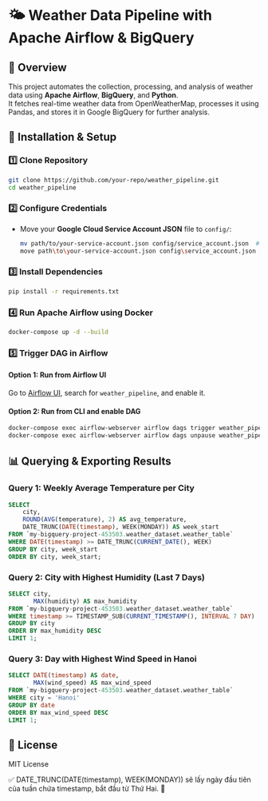 # 🌤️ Weather Data Pipeline with Apache Airflow & BigQuery

## 📌 Overview

This project automates the collection, processing, and analysis of weather data using **Apache Airflow**, **BigQuery**, and **Python**.  
It fetches real-time weather data from OpenWeatherMap, processes it using Pandas, and stores it in Google BigQuery for further analysis.

## 🚀 Installation & Setup

### 1️⃣ Clone Repository

```sh
git clone https://github.com/your-repo/weather_pipeline.git
cd weather_pipeline
```

### 2️⃣ Configure Credentials

- Move your **Google Cloud Service Account JSON** file to `config/`:

  ```sh
  mv path/to/your-service-account.json config/service_account.json  # Linux/Mac
  move path\to\your-service-account.json config\service_account.json # Windows

  ```

### 3️⃣ Install Dependencies

```sh
pip install -r requirements.txt
```

### 4️⃣ Run Apache Airflow using Docker

```sh
docker-compose up -d --build
```

### 5️⃣ Trigger DAG in Airflow

#### Option 1: Run from Airflow UI

Go to [Airflow UI](http://localhost:8080), search for `weather_pipeline`, and enable it.

#### Option 2: Run from CLI and enable DAG

```sh
docker-compose exec airflow-webserver airflow dags trigger weather_pipeline
docker-compose exec airflow-webserver airflow dags unpause weather_pipeline

```

## 📊 Querying & Exporting Results

### Query 1: Weekly Average Temperature per City

```sql
SELECT
    city,
    ROUND(AVG(temperature), 2) AS avg_temperature,
    DATE_TRUNC(DATE(timestamp), WEEK(MONDAY)) AS week_start
FROM `my-bigquery-project-453503.weather_dataset.weather_table`
WHERE DATE(timestamp) >= DATE_TRUNC(CURRENT_DATE(), WEEK)
GROUP BY city, week_start
ORDER BY city, week_start;
```

### Query 2: City with Highest Humidity (Last 7 Days)

```sql
SELECT city,
       MAX(humidity) AS max_humidity
FROM `my-bigquery-project-453503.weather_dataset.weather_table`
WHERE timestamp >= TIMESTAMP_SUB(CURRENT_TIMESTAMP(), INTERVAL 7 DAY)
GROUP BY city
ORDER BY max_humidity DESC
LIMIT 1;
```

### Query 3: Day with Highest Wind Speed in Hanoi

```sql
SELECT DATE(timestamp) AS date,
       MAX(wind_speed) AS max_wind_speed
FROM `my-bigquery-project-453503.weather_dataset.weather_table`
WHERE city = 'Hanoi'
GROUP BY date
ORDER BY max_wind_speed DESC
LIMIT 1;
```

## 🐜 License

MIT License

✅ DATE_TRUNC(DATE(timestamp), WEEK(MONDAY)) sẽ lấy ngày đầu tiên của tuần chứa timestamp, bắt đầu từ Thứ Hai. 🚀

